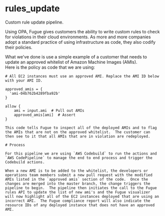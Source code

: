 # rules_update
Custom rule update pipeline.  

Using OPA, Fugue gives customers the ability to write custom rules to check for violations in their cloud environments.  As more and more companies adopt a standard practice of using infrastructure as code, they also codify their policies.  

What we've done is use a simple example of a customer that needs to update an approved whitelist of Amazon Machine Images (AMIs).  
Here is the policy as code that we are using:
```# AWS.EC2.Instance
# All EC2 instances must use an approved AMI. Replace the AMI ID below with your AMI ID.

approved_amis = {
  'ami-04b762b4289fba92b'
}

allow {
    ami = input.ami  # Pull out AMIs
    approved_amis[ami]  # Assert
}

This code tells Fugue to inspect all of the deployed AMIs and to flag the AMIs that are not on the approved whitelist.  The customer can then see to it that all AMIs that are in violation are redeployed.

# Process

For this pipeline we are using `AWS Codebuild` to run the actions and `AWS CodePipeline` to manage the end to end process and trigger the Codebuild actions.

When a new AMI is to be added to the whitelist, the developers or operations team members submit a new pull request with the modified AMIs listed in the `approved amis` section of the code.  Once the changes are merged into the master branch, the change triggers the pipeline to begin.  The pipeline then initiates the call to the Fugue rules API to update the list of new ami's and the Fugue visualizer will now highlight all of the EC2 instances deployed that are using an incorrect AMI.  The Fugue compliance report will also indicate the resource IDs of any deployed instance that does not have an approved AMI.

 






